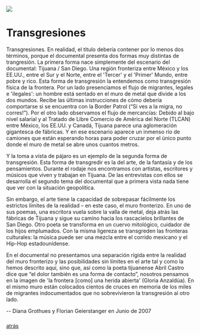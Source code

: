 ![](tag>Descripción)

# Transgresiones

Transgresiones. En realidad, el titulo debería contener por lo menos dos términos, porque el documental presenta dos formas muy distintas de trangresión. La primera forma nace simplemente del escenario del documental: Tijuana / San Diego. Una región fronteriza entre México y los EE.UU., entre el Sur y el Norte, entre el 'Tercer' y el 'Primer' Mundo, entre pobre y rico. Esta forma de transgresión la entendemos como transgresión física de la frontera. Por un lado presenciamos el flujo de migrantes, legales e 'ilegales': un hombre está sentado en el muro de metal que divide a los dos mundos. Recibe las últimas instrucciones de cómo debería comportarse si se encuentra con la Border Patrol (“Si ves a la migra, no corres!”). Por el otro lado observamos el flujo de mercancías: Debido al bajo nivel salarial y al Tratado de Libre Comercio de América del Norte (TLCAN) entre México, los EE.UU. y Canadá, Tijuana parece una aglomeración gigantesca de fábricas. Y en ese escenario aparece un inmenso río de camiones que están esperando horas para poder cruzar por el único punto donde el muro de metal se abre unos cuantos metros.

Y la toma a vista de pájaro es un ejemplo de la segunda forma de transgresión. Esta forma de transgredir es la del arte, de la fantasía y de los pensamientos. Durante el rodaje nos encontramos con artistas, escritores y músicos que viven y trabajan en Tijuana. De las entrevistas con ellos se desarrolla el segundo tema del documental que a primera vista nada tiene que ver con la situación geopolítica.

Sin embargo, el arte tiene la capacidad de sobrepasar fácilmente los estrictos límites de la realidad – en este caso, el muro fronterizo. En uno de sus poemas, una escritora vuela sobre la valla de metal, deja atrás las fábricas de Tijuana y sigue su camino hacia los rascacielos brillantes de San Diego. Otro poeta se transforma en un cuervo mitológico, cuidador de los hijos emplumados. Con la misma ligereza se transgreden las fronteras culturales: la música puede ser una mezcla entre el corrido mexicano y el Hip-Hop estadounidense.

En el documental no presentamos una separación rígida entre la realidad del muro fronterizo y las posibilidades sin límites en el arte tal y como la hemos descrito aquí, sino que, así como la poeta tijuanense Abril Castro dice que “el dolor también es una forma de contacto”, nosotros pensamos en la imagen de 'la frontera \[como\] una herida abierta' (Gloria Anzaldúa). En el mismo muro están colocados cientos de cruces en memoria de los miles de migrantes indocumentados que no sobrevivieron la transgresión al otro lado.

-- Diana Grothues y Florian Geierstanger en Junio de 2007

##### 

[atrás](/es/tijuana)
